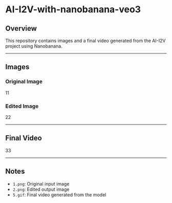 # AI-I2V-with-nanobanana-veo3
## Overview
This repository contains images and a final video generated from the AI-I2V project using Nanobanana.

---

## Images

### Original Image
11

### Edited Image
22

---

## Final Video
33

---

## Notes
- `1.png`: Original input image  
- `2.png`: Edited output image  
- `5.gif`: Final video generated from the model
